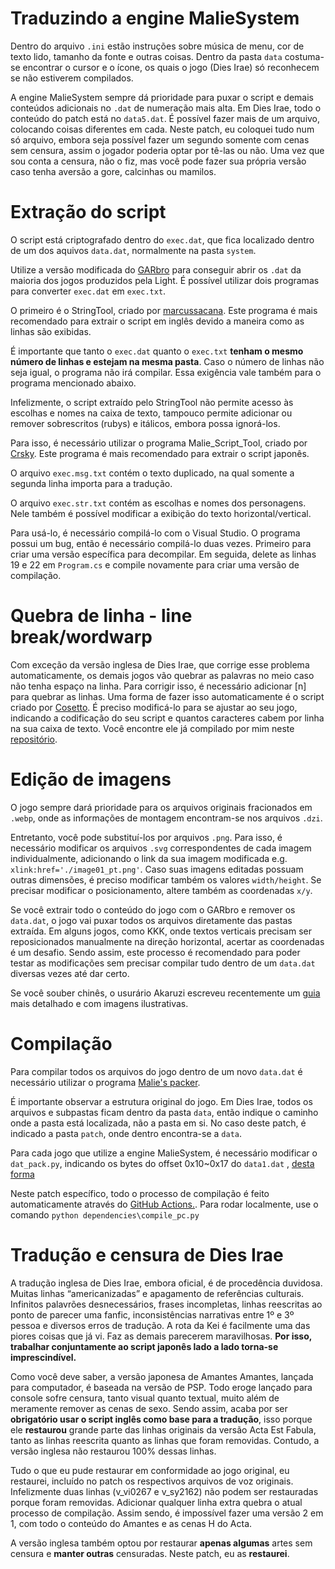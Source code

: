 # Traduzindo a engine MalieSystem

Dentro do arquivo ```.ini``` estão instruções sobre música de menu, cor de texto lido, tamanho da fonte e outras coisas.
Dentro da pasta ```data``` costuma-se encontrar o cursor e o ícone, os quais o jogo (Dies Irae) só reconhecem se não estiverem compilados.

A engine MalieSystem sempre dá prioridade para puxar o script e demais conteúdos adicionais no ```.dat``` de numeração mais alta. Em Dies Irae, todo o conteúdo do patch está no ```data5.dat```.
É possível fazer mais de um arquivo, colocando coisas diferentes em cada. Neste patch, eu coloquei tudo num só arquivo, embora seja possível fazer um segundo somente com cenas sem censura, assim o jogador poderia optar por tê-las ou não.
Uma vez que sou conta a censura, não o fiz, mas você pode fazer sua própria versão caso tenha aversão a gore, calcinhas ou mamilos.

# Extração do script

O script está criptografado dentro do ```exec.dat```, que fica localizado dentro de um dos aquivos ```data.dat```, normalmente na pasta ```system```.

Utilize a versão modificada do [GARbro](https://github.com/crskycode/GARbro/commits/master/) para conseguir abrir os ```.dat``` da maioria dos jogos produzidos pela Light.
É possível utilizar dois programas para converter ```exec.dat``` em ```exec.txt```.

O primeiro é o StringTool, criado por [marcussacana](https://github.com/marcussacana/SacanaWrapper). Este programa é mais recomendado para extrair o script em inglês devido a maneira como as linhas são exibidas.

É importante que tanto o ```exec.dat``` quanto o ```exec.txt``` **tenham o mesmo número de linhas e estejam na mesma pasta**.
Caso o número de linhas não seja igual, o programa não irá compilar. Essa exigência vale também para o programa mencionado abaixo.

Infelizmente, o script extraído pelo StringTool não permite acesso às escolhas e nomes na caixa de texto, tampouco permite adicionar ou remover sobrescritos (rubys) e itálicos, embora possa ignorá-los.

Para isso, é necessário utilizar o programa  Malie_Script_Tool, criado por [Crsky](https://github.com/crskycode/Malie_Script_Tool). Este programa é mais recomendado para extrair o script japonês.

O arquivo ```exec.msg.txt``` contém o texto duplicado, na qual somente a segunda linha importa para a tradução.

O arquivo ```exec.str.txt``` contém as escolhas e nomes dos personagens. Nele também é possível modificar a exibição do texto horizontal/vertical.

Para usá-lo, é necessário compilá-lo com o Visual Studio. O programa possui um bug, então é necessário compilá-lo duas vezes. Primeiro para criar uma versão específica para decompilar. Em seguida, delete as linhas 19 e 22 em ```Program.cs``` e compile novamente para criar uma versão de compilação.

# Quebra de linha - line break/wordwarp

Com exceção da versão inglesa de Dies Irae, que corrige esse problema automaticamente, os demais jogos vão quebrar as palavras no meio caso não tenha espaço na linha.
Para corrigir isso, é necessário adicionar [n] para quebrar as linhas. Uma forma de fazer isso automaticamente é o script criado por [Cosetto](https://github.com/Akaruzi/dies_aitrans/issues/4#issuecomment-2076302302). É preciso modificá-lo para se ajustar ao seu jogo, indicando a codificação do seu script e quantos caracteres cabem por linha na sua caixa de texto.
Você encontre ele já compilado por mim neste [repositório](https://github.com/Monaco-a-Knox/Dia-da-Ira/blob/main/outros/malie%20tools.7z).

# Edição de imagens

O jogo sempre dará prioridade para os arquivos originais fracionados em ```.webp```, onde as informações de montagem encontram-se nos arquivos ```.dzi```.

Entretanto, você pode substituí-los por arquivos ```.png```. Para isso, é necessário modificar os arquivos ```.svg``` correspondentes de cada imagem individualmente, adicionando o link da sua imagem modificada e.g. ```xlink:href='./image01_pt.png'```.
Caso suas imagens editadas possuam outras dimensões, é preciso modificar também os valores ```width/height```. Se precisar modificar o posicionamento, altere também as coordenadas ```x/y```.

Se você extrair todo o conteúdo do jogo com o GARbro e remover os ```data.dat```, o jogo vai puxar todos os arquivos diretamente das pastas extraída.
Em alguns jogos, como KKK, onde textos verticais precisam ser reposicionados manualmente na direção horizontal, acertar as coordenadas é um desafio.
Sendo assim, este processo é recomendado para poder testar as modificações sem precisar compilar tudo dentro de um ```data.dat``` diversas vezes até dar certo.

Se você souber chinês, o usurário Akaruzi escreveu recentemente um [guia](https://github.com/Akaruzi/kkk_r18_patch/blob/master/README.md) mais detalhado e com imagens ilustrativas.

# Compilação

Para compilar todos os arquivos do jogo dentro de um novo ```data.dat``` é necessário utilizar o programa [Malie's packer](https://github.com/satan53x/SExtractor/tree/main/tools/Malie).

É importante observar a estrutura original do jogo. Em Dies Irae, todos os arquivos e subpastas ficam dentro da pasta ```data```, então indique o caminho onde a pasta está localizada, não a pasta em si. No caso deste patch, é indicado a pasta ```patch```, onde dentro encontra-se a ```data```.

Para cada jogo que utilize a engine MalieSystem, é necessário modificar o ```dat_pack.py```, indicando os bytes do offset 0x10~0x17 do ```data1.dat``` , [desta forma](https://github.com/Akaruzi/dies_aitrans/issues/4#issuecomment-1913515911)

Neste patch específico, todo o processo de compilação é feito automaticamente através do [GitHub Actions.](https://github.com/Monaco-a-Knox/Dia-da-Ira/blob/main/dependencies/compile_pc.py).
Para rodar localmente, use o comando ```python dependencies\compile_pc.py```


# Tradução e censura de Dies Irae

A tradução inglesa de Dies Irae, embora oficial, é de procedência duvidosa. Muitas linhas “americanizadas” e apagamento de referências culturais. Infinitos palavrões desnecessários, frases incompletas, linhas reescritas ao ponto de parecer uma fanfic, inconsistências narrativas entre 1º e 3º pessoa e diversos erros de tradução. A rota da Kei é facilmente uma das piores coisas que já vi. Faz as demais parecerem maravilhosas.  **Por isso, trabalhar conjuntamente ao script japonês lado a lado torna-se imprescindível.**

Como você deve saber, a versão japonesa de Amantes Amantes, lançada para computador, é baseada na versão de PSP. Todo eroge lançado para console sofre censura, tanto visual quanto textual, muito além de meramente remover as cenas de sexo.
Sendo assim, acaba por ser **obrigatório usar o script inglês como base para a tradução**, isso porque ele **restaurou** grande parte das linhas originais da versão Acta Est Fabula, tanto as linhas reescrita quanto as linhas que foram removidas.
Contudo, a versão inglesa não restaurou 100% dessas linhas. 

Tudo o que eu pude restaurar em conformidade ao jogo original, eu restaurei, incluído no patch os respectivos arquivos de voz originais. Infelizmente duas linhas (v_vi0267 e v_sy2162) não podem ser restauradas porque foram removidas. Adicionar qualquer linha extra quebra o atual processo de compilação. Assim sendo, é impossível fazer uma versão 2 em 1, com todo o conteúdo do Amantes e as cenas H do Acta.

A versão inglesa também optou por restaurar **apenas algumas** artes sem censura e **manter outras** censuradas. Neste patch, eu as **restaurei**.


